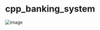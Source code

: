 # cpp_banking_system

![image](https://github.com/k0ff1l/cpp_banking_system/assets/58639180/d11614b5-ca78-42eb-b5b5-f792b26e5d86)
